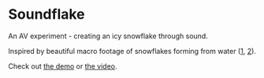 # Soundflake

An AV experiment - creating an icy snowflake through sound.

Inspired by beautiful macro footage of snowflakes forming from water ([1](https://vimeo.com/87342468), [2](https://vimeo.com/122982062)).

Check out [the demo](http://keeffeoghan.github.io/soundflake/) or [the video](https://youtu.be/HW7HTUVSpQ0).


